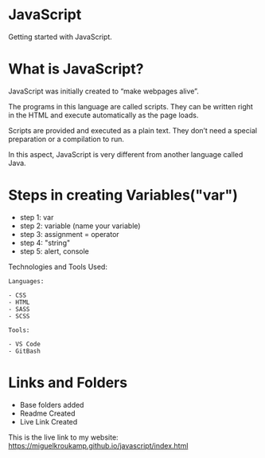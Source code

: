 # JavaScript

Getting started with JavaScript. 

# What is JavaScript?

JavaScript was initially created to “make webpages alive”.

The programs in this language are called scripts. They can be written right in the HTML and execute automatically as the page loads.

Scripts are provided and executed as a plain text. They don’t need a special preparation or a compilation to run.

In this aspect, JavaScript is very different from another language called Java.

# Steps in creating Variables("var")

- step 1: var 
- step 2: variable (name your variable)
- step 3: assignment = operator
- step 4: "string"
- step 5: alert, console


Technologies and Tools Used:

```
Languages:

- CSS
- HTML
- SASS
- SCSS

```
```
Tools:

- VS Code
- GitBash

```

# Links and Folders
- Base folders added
- Readme Created
- Live Link Created


This is the live link to my website:
https://miguelkroukamp.github.io/javascript/index.html


